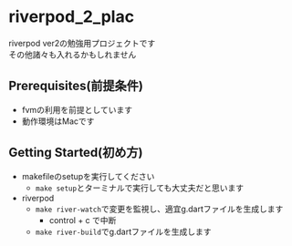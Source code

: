 # riverpod_2_plac

riverpod ver2の勉強用プロジェクトです  
その他諸々も入れるかもしれません

## Prerequisites(前提条件)
- fvmの利用を前提としています
- 動作環境はMacです

## Getting Started(初め方)

- makefileのsetupを実行してください
  - `make setup`とターミナルで実行しても大丈夫だと思います
- riverpod
  - `make river-watch`で変更を監視し、適宜g.dartファイルを生成します
    - control + c で中断
  - `make river-build`でg.dartファイルを生成します
